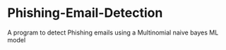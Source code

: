 # Phishing-Email-Detection
A program to detect Phishing emails using a Multinomial naive bayes ML model 
